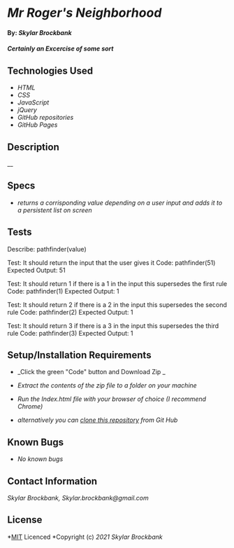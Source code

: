 # _Mr Roger's Neighborhood_

#### By: _**Skylar Brockbank**_

#### _Certainly an Excercise of some sort_

## Technologies Used

* _HTML_
* _CSS_
* _JavaScript_
* _jQuery_
* _GitHub repositories_
* _GitHub Pages_

## Description

__

## Specs
* _returns a corrisponding value depending on a user input and adds it to a persistent list on screen_



## Tests
Describe: pathfinder(value)

Test: It should return the input that the user gives it
Code: pathfinder(51)
Expected Output: 51

Test: It should return 1 if there is a 1 in the input this supersedes the first rule
Code: pathfinder(1)
Expected Output: 1

Test: It should return 2 if there is a 2 in the input this supersedes the second rule
Code: pathfinder(2)
Expected Output: 1

Test: It should return 3 if there is a 3 in the input this supersedes the third rule
Code: pathfinder(3)
Expected Output: 1


## Setup/Installation Requirements

* _Click the green "Code" button and Download Zip _
* _Extract the contents of the zip file to a folder on your machine_
* _Run the Index.html file with your browser of choice (I recommend Chrome)_

* _alternatively you can [clone this repository](https://www.learnhowtoprogram.com/introduction-to-programming/git-html-and-css/practice-github-remote-repositories) from Git Hub_

## Known Bugs

* _No known bugs_

## Contact Information
_Skylar Brockbank, Skylar.brockbank@gmail.com_

## License

*[MIT](https://opensource.org/licenses/MIT) Licenced
*Copyright (c) _2021_ _Skylar Brockbank_